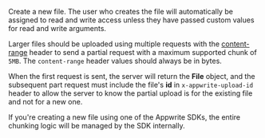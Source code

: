 Create a new file. The user who creates the file will automatically be assigned to read and write access unless they have passed custom values for read and write arguments.

Larger files should be uploaded using multiple requests with the [content-range](https://developer.mozilla.org/en-US/docs/Web/HTTP/Headers/Content-Range) header to send a partial request with a maximum supported chunk of `5MB`. The `content-range` header values should always be in bytes.

When the first request is sent, the server will return the **File** object, and the subsequent part request must include the file's **id** in `x-appwrite-upload-id` header to allow the server to know the partial upload is for the existing file and not for a new one.

If you're creating a new file using one of the Appwrite SDKs, the entire chunking logic will be managed by the SDK internally.
